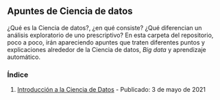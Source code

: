 ## Apuntes de Ciencia de datos
¿Qué es la Ciencia de datos?, ¿en qué consiste? ¿Qué diferencian un análisis exploratorio de uno prescriptivo?
En esta carpeta del repositorio, poco a poco, irán apareciendo apuntes que traten diferentes puntos y explicaciones alrededor de la Ciencia de datos, *Big data* y aprendizaje automático.


### Índice

1. [Introducción a la Ciencia de Datos](https://github.com/Erebyel/ciencia-de-datos/blob/31ceba9dd9178c840607e046b6d1ee353234f1f6/apuntes/20210503-Introduccion_a_la_Ciencia_de_Datos.md) - Publicado: 3 de mayo de 2021
